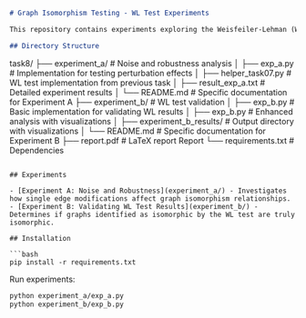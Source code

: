 ```markdown
# Graph Isomorphism Testing - WL Test Experiments

This repository contains experiments exploring the Weisfeiler-Lehman (WL) test for graph isomorphism. Building on previous analysis of the AIDS dataset, we investigate the robustness of graph isomorphism under small perturbations (Experiment A) and validate the accuracy of WL test results (Experiment B).

## Directory Structure

```
task8/
├── experiment_a/           # Noise and robustness analysis
│   ├── exp_a.py            # Implementation for testing perturbation effects
│   ├── helper_task07.py    # WL test implementation from previous task
│   ├── result_exp_a.txt    # Detailed experiment results
│   └── README.md           # Specific documentation for Experiment A
├── experiment_b/           # WL test validation
│   ├── exp_b.py            # Basic implementation for validating WL results
│   ├── exp_b.py   # Enhanced analysis with visualizations
│   ├── experiment_b_results/  # Output directory with visualizations
│   └── README.md           # Specific documentation for Experiment B
├── report.pdf              # LaTeX report Report
└── requirements.txt        # Dependencies
```

## Experiments

- [Experiment A: Noise and Robustness](experiment_a/) - Investigates how single edge modifications affect graph isomorphism relationships.
- [Experiment B: Validating WL Test Results](experiment_b/) - Determines if graphs identified as isomorphic by the WL test are truly isomorphic.

## Installation

```bash
pip install -r requirements.txt
```

Run experiments:
```bash
python experiment_a/exp_a.py
python experiment_b/exp_b.py
```
